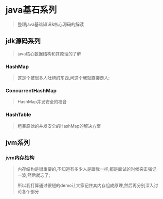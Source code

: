 # java基石系列

> 整理java基础知识&核心源码的解读

## jdk源码系列

> java核心数据结构和其原理的了解

### HashMap

>  这是个被很多人吐槽的东西,问这个我就直接走人;

### ConcurrentHashMap

> HashMap并发安全的福音

### HashTable

> 粗暴原始的并发安全的HashMap的解决方案

## jvm系列

### jvm内存结构

> 内存结构是很重要的,不知道有多少人是跟我一样,都是面试的时候突击强记一波,然后就忘了;
>
> 所以我打算通过很短的demo让大家记住其内存组成原理,然后再分别深入讨论各个部分